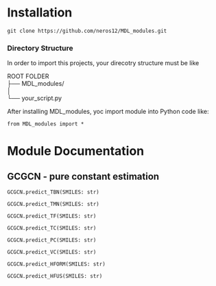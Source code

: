 # Installation
```
git clone https://github.com/neros12/MDL_modules.git
```

### Directory Structure
In order to import this projects, your direcotry structure must be like

ROOT FOLDER  
├── MDL_modules/  
│  
└── your_script.py  

  

After installing MDL_modules, yoc import module into Python code like:  

```
from MDL_modules import *
```

# Module Documentation  
## GCGCN - pure constant estimation



```
GCGCN.predict_TBN(SMILES: str)
```
```
GCGCN.predict_TMN(SMILES: str)
```
```
GCGCN.predict_TF(SMILES: str)
```
```
GCGCN.predict_TC(SMILES: str)
```
```
GCGCN.predict_PC(SMILES: str)
```
```
GCGCN.predict_VC(SMILES: str)
```
```
GCGCN.predict_HFORM(SMILES: str)
```
```
GCGCN.predict_HFUS(SMILES: str)
```
